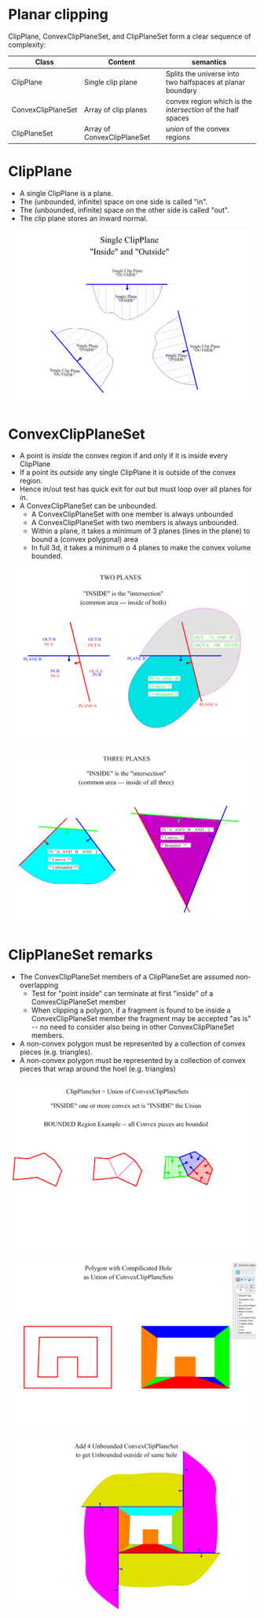 # Planar clipping

ClipPlane, ConvexClipPlaneSet, and ClipPlaneSet form a clear sequence of complexity:

| Class | Content | semantics |
|---------------|-------------------|--------------|
| ClipPlane | Single clip plane | Splits the universe into two halfspaces at planar boundary |
| ConvexClipPlaneSet | Array of clip planes | convex region which is the _intersection_ of the half spaces |
| ClipPlaneSet | Array of ConvexClipPlaneSet | _union_ of the convex regions |


# ClipPlane

* A single ClipPlane is a plane.
* The (unbounded, infinite) space on one side is called "in".
* The (unbounded, infinite) space on the other side is called "out".
* The clip plane stores an inward normal.

![>](./figs/ClipPlanes/SingleClipPlane.png)

# ConvexClipPlaneSet

* A point is _inside_ the convex region if and only if it is inside every ClipPlane
* If a point its _outside_ any single ClipPlane it is outside of the convex region.
* Hence in/out test has quick exit for _out_ but must loop over all planes for _in_.
* A ConvexClipPlaneSet can be unbounded.
  * A ConvexClipPlaneSet with one member is always unbounded
  * A ConvexClipPlaneSet with two members is always unbounded.
  * Within a plane, it takes a minimum of 3 planes (lines in the plane) to bound a (convex polygonal) area
  * In full 3d, it takes a minimum o 4 planes to make the convex volume bounded.

![>](./figs/ClipPlanes/ConvexClipPlaneSetTwoPlanes.png)

![>](./figs/ClipPlanes/ConvexClipPlaneSetThreePlanes.png)



# ClipPlaneSet remarks

* The ConvexClipPlaneSet members of a ClipPlaneSet are assumed non-overlapping
  * Test for "point inside" can terminate at first "inside" of a ConvexClipPlaneSet member
  * When clipping a polygon, if a fragment is found to be inside a ConvexClipPlaneSet member the fragment may be accepted "as is" -- no need to consider also being in other ConvexClipPlaneSet members.
* A non-convex polygon must be represented by a collection of convex pieces (e.g. triangles).
* A non-convex polygon must be represented by a collection of convex pieces that wrap around the hoel (e.g. triangles)

![>](./figs/ClipPlanes/ClipPlaneSetBounded.png)
![>](./figs/ClipPlanes/PolygonWithHoleAsClipPlaneSet.png)
![>](./figs/ClipPlanes/UnboundedClipAroundHole.png)